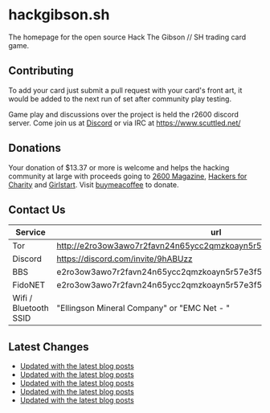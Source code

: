 # hackgibson.sh
The homepage for the open source Hack The Gibson // SH trading card game.


## Contributing

To add your card just submit a pull request with your card's front art, it would be added to the next run of set after community play testing.

Game play and discussions over the project is held the r2600 discord server. Come join us at [Discord](https://discord.com/invite/9hABUzz) or via IRC at https://www.scuttled.net/


## Donations

Your donation of $13.37 or more is welcome and helps the hacking community at large with proceeds going to [2600 Magazine](https://2600.com/), [Hackers for Charity](https://hackersforcharity.org) and [Girlstart](https://girlstart.org).  Visit [buymeacoffee](https://www.buymeacoffee.com/hackgibson.sh) to donate.


## Contact Us

Service | url
-|-
Tor | http://e2ro3ow3awo7r2favn24n65ycc2qmzkoayn5r57e3f56nvjwdcgg32ad.onion
Discord | https://discord.com/invite/9hABUzz
BBS | e2ro3ow3awo7r2favn24n65ycc2qmzkoayn5r57e3f56nvjwdcgg32ad.onion:23
FidoNET | e2ro3ow3awo7r2favn24n65ycc2qmzkoayn5r57e3f56nvjwdcgg32ad.onion:24554
Wifi / Bluetooth SSID | "Ellingson Mineral Company" or "EMC Net - <fidonet address>"

## Latest Changes
<!-- BLOG-POST-LIST:START -->
- [Updated with the latest blog posts](https://github.com/DFW2600/hackgibson.sh/commit/eb056e56db32bae1893c65ff0adcf7872eb51181)
- [Updated with the latest blog posts](https://github.com/DFW2600/hackgibson.sh/commit/e0eed64290b2a4b54dec80bec2b56c6af23cf3c2)
- [Updated with the latest blog posts](https://github.com/DFW2600/hackgibson.sh/commit/18e8a22903103f1a6ab736201f45342d251dd04e)
- [Updated with the latest blog posts](https://github.com/DFW2600/hackgibson.sh/commit/81e04800b3853c76f1eddffc50cbed88e097383c)
- [Updated with the latest blog posts](https://github.com/DFW2600/hackgibson.sh/commit/805a6cb6ae0af1f26843c8d626d23660f72b928f)
<!-- BLOG-POST-LIST:END -->
